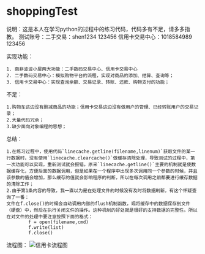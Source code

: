 # shoppingTest 
说明：这是本人在学习python的过程中的练习代码，代码多有不足，请多多指教。
测试账号：二手交易：shen1234 123456 信用卡交易中心：1018584989 123456

实现功能：

	1. 南非波波小屋两大功能：二手数码交易中心、信用卡交易中心
	2. 二手数码交易中心：模拟购物平台的流程，实现对商品的添加、结算、查询等；
	3. 信用卡交易中心：实现查询余额、交易记录、转账、还款、购物支付的功能；

不足：

	1.购物车这边没有删减商品的功能；信用卡交易这边没有做用户的管理、已经转账用户的交易记录；
	2.大量代码冗余；
	3.缺少面向对象编程的思想；

总结：

	1.在练习过程中，使用代码`linecache.getline(filename,linenum)`获取文件的某一行数据时，没有使用`linecache.clearcache()`做缓存清除处理，导致测试的过程中，第一次功能可以实现，重新测试就会报错。原来`linecache.getline()`主要的机制就是使数据缓存化，方便后面的数据调用，但是如果在一个程序中出现多次调用同一个参数的时候，并且该参数的值会增加，那么缓存的值就会影响程序的判断，所以在每次调用之前都要进行缓存数据的清除工作；
	2.由于第1条内容的导致，我一直以为是在处理文件的时候没有及时将数据刷新。有这个怀疑查询了一番：
	文件在f.close()的时候会自动调用内部的flush机制函数，现将缓存中的数据保存到文件（硬盘）中，然后在执行关闭文件的操作。这种机制的好处就是很好的支持数据的完整性。所以在对文件的处理中要注意按照下面的格式：
	    	f = open(filename,cmd)
    		f.write(list)
    		f.close()

流程图：
![信用卡流程图](http://i.imgur.com/drv0WXb.jpg)